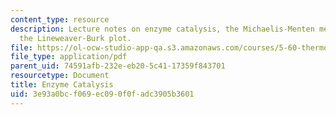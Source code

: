 ```yaml
---
content_type: resource
description: Lecture notes on enzyme catalysis, the Michaelis-Menten mechanism, and
  the Lineweaver-Burk plot.
file: https://ol-ocw-studio-app-qa.s3.amazonaws.com/courses/5-60-thermodynamics-kinetics-spring-2008/3e93a0bcf069ec090f0fadc3905b3601_5_60_lecture35.pdf
file_type: application/pdf
parent_uid: 74591afb-232e-eb20-5c41-17359f843701
resourcetype: Document
title: Enzyme Catalysis
uid: 3e93a0bc-f069-ec09-0f0f-adc3905b3601
---
```

